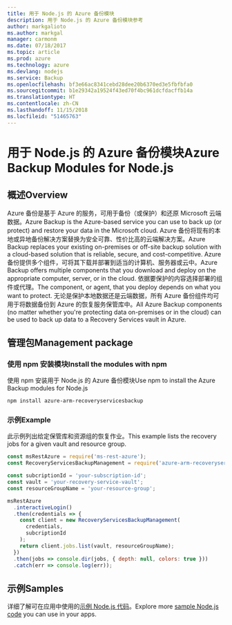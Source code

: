 ```yaml
---
title: 用于 Node.js 的 Azure 备份模块
description: 用于 Node.js 的 Azure 备份模块参考
author: markgalioto
ms.author: markgal
manager: carmonm
ms.date: 07/18/2017
ms.topic: article
ms.prod: azure
ms.technology: azure
ms.devlang: nodejs
ms.service: Backup
ms.openlocfilehash: bf3e66ac8341cebd28dee20b6370ed3e5fbfbfa0
ms.sourcegitcommit: b1e29342a19524f43ed70f4bc961dcfdacffb14a
ms.translationtype: HT
ms.contentlocale: zh-CN
ms.lasthandoff: 11/15/2018
ms.locfileid: "51465763"
---
```

# <a name="azure-backup-modules-for-nodejs"></a><span data-ttu-id="db959-103">用于 Node.js 的 Azure 备份模块</span><span class="sxs-lookup"><span data-stu-id="db959-103">Azure Backup Modules for Node.js</span></span>

## <a name="overview"></a><span data-ttu-id="db959-104">概述</span><span class="sxs-lookup"><span data-stu-id="db959-104">Overview</span></span>

<span data-ttu-id="db959-105">Azure 备份是基于 Azure 的服务，可用于备份（或保护）和还原 Microsoft 云端数据。</span><span class="sxs-lookup"><span data-stu-id="db959-105">Azure Backup is the Azure-based service you can use to back up (or protect) and restore your data in the Microsoft cloud.</span></span> <span data-ttu-id="db959-106">Azure 备份将现有的本地或异地备份解决方案替换为安全可靠、性价比高的云端解决方案。</span><span class="sxs-lookup"><span data-stu-id="db959-106">Azure Backup replaces your existing on-premises or off-site backup solution with a cloud-based solution that is reliable, secure, and cost-competitive.</span></span> <span data-ttu-id="db959-107">Azure 备份提供多个组件，可将其下载并部署到适当的计算机、服务器或云中。</span><span class="sxs-lookup"><span data-stu-id="db959-107">Azure Backup offers multiple components that you download and deploy on the appropriate computer, server, or in the cloud.</span></span> <span data-ttu-id="db959-108">依据要保护的内容选择部署的组件或代理。</span><span class="sxs-lookup"><span data-stu-id="db959-108">The component, or agent, that you deploy depends on what you want to protect.</span></span> <span data-ttu-id="db959-109">无论是保护本地数据还是云端数据，所有 Azure 备份组件均可用于将数据备份到 Azure 的恢复服务保管库中。</span><span class="sxs-lookup"><span data-stu-id="db959-109">All Azure Backup components (no matter whether you're protecting data on-premises or in the cloud) can be used to back up data to a Recovery Services vault in Azure.</span></span> 

## <a name="management-package"></a><span data-ttu-id="db959-110">管理包</span><span class="sxs-lookup"><span data-stu-id="db959-110">Management package</span></span>

### <a name="install-the-modules-with-npm"></a><span data-ttu-id="db959-111">使用 npm 安装模块</span><span class="sxs-lookup"><span data-stu-id="db959-111">Install the modules with npm</span></span>

<span data-ttu-id="db959-112">使用 npm 安装用于 Node.js 的 Azure 备份模块</span><span class="sxs-lookup"><span data-stu-id="db959-112">Use npm to install the Azure Backup modules for Node.js</span></span>

```bash
npm install azure-arm-recoveryservicesbackup
```

### <a name="example"></a><span data-ttu-id="db959-113">示例</span><span class="sxs-lookup"><span data-stu-id="db959-113">Example</span></span>

<span data-ttu-id="db959-114">此示例列出给定保管库和资源组的恢复作业。</span><span class="sxs-lookup"><span data-stu-id="db959-114">This example lists the recovery jobs for a given vault and resource group.</span></span>

```javascript
const msRestAzure = require('ms-rest-azure');
const RecoveryServicesBackupManagement = require('azure-arm-recoveryservicesbackup');

const subcriptionId = 'your-subscription-id';
const vault = 'your-recovery-service-vault';
const resourceGroupName = 'your-resource-group';

msRestAzure
  .interactiveLogin()
  .then(credentials => {
    const client = new RecoveryServicesBackupManagement(
      credentials,
      subcriptionId
    );
    return client.jobs.list(vault, resourceGroupName);
  })
  .then(jobs => console.dir(jobs, { depth: null, colors: true }))
  .catch(err => console.log(err));
```

## <a name="samples"></a><span data-ttu-id="db959-115">示例</span><span class="sxs-lookup"><span data-stu-id="db959-115">Samples</span></span>

<span data-ttu-id="db959-116">详细了解可在应用中使用的[示例 Node.js 代码](https://azure.microsoft.com/resources/samples/?platform=nodejs)。</span><span class="sxs-lookup"><span data-stu-id="db959-116">Explore more [sample Node.js code](https://azure.microsoft.com/resources/samples/?platform=nodejs) you can use in your apps.</span></span>
